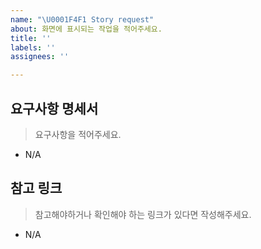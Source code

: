 ```yaml
---
name: "\U0001F4F1 Story request"
about: 화면에 표시되는 작업을 적어주세요.
title: ''
labels: ''
assignees: ''

---
```


##  요구사항 명세서
> 요구사항을 적어주세요.
- N/A

## 참고 링크
> 참고해야하거나 확인해야 하는 링크가 있다면 작성해주세요.
- N/A
